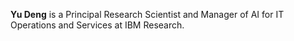 **Yu Deng** is a Principal Research Scientist and Manager of AI for IT Operations and Services at IBM Research.